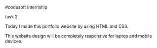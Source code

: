  #codesoft internship 
 
 task 2
 
Today I made this portfolio website by using HTML and CSS.

This website design will be completely responsive for laptop and mobile devices.
